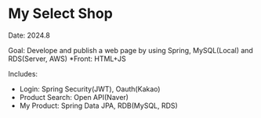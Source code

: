 # My Select Shop

Date: 2024.8

Goal: Develope and publish a web page by using Spring, MySQL(Local) and RDS(Server, AWS) 
*Front: HTML+JS

Includes:
- Login: Spring Security(JWT), Oauth(Kakao)
- Product Search: Open API(Naver)
- My Product: Spring Data JPA, RDB(MySQL, RDS)
